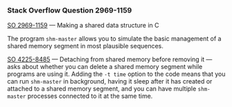 ### Stack Overflow Question 2969-1159

[SO 2969-1159](http://stackoverflow.com/q/29691159) &mdash;
Making a shared data structure in C

The program `shm-master` allows you to simulate the basic management
of a shared memory segment in most plausible sequences.

[SO 4225-8485](http://stackoverflow.com/q/42258485) &mdash;
Detaching from shared memory before removing it &mdash; asks about
whether you can delete a shared memory segment while programs are
using it.  Adding the `-t time` option to the code means that you
can run `shm-master` in background, having it sleep after it has
created or attached to a shared memory segment, and you can have
multiple `shm-master` processes connected to it at the same time.
